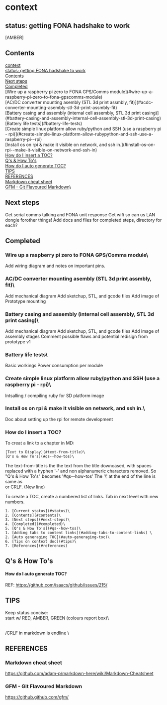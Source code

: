 # context
## status: getting FONA hadshake to work
[AMBER]

## Contents
[context](#context)\
[status: getting FONA hadshake to work](#status-getting-fona-hadshake-to-work)\
[Contents](#contents)\
[Next steps](#next-steps)\
[Completed](#completed)\
[Wire up a raspberry pi zero to FONA GPS/Comms module\](#wire-up-a-raspberry-pi-zero-to-fona-gpscomms-module)\
[AC/DC converter mounting asembly (STL 3d print assmbly, fit)\](#acdc-converter-mounting-asembly-stl-3d-print-assmbly-fit)\
[Battery casing and assembly (internal cell assembly, STL 3d print casing)\](#battery-casing-and-assembly-internal-cell-assembly-stl-3d-print-casing)\
[Battery life tests\](#battery-life-tests)\
[Create simple linux platform allow ruby/python and SSH (use a raspberry pi - rpi)\](#create-simple-linux-platform-allow-rubypython-and-ssh-use-a-raspberry-pi--rpi)\
[Install os on rpi & make it visible on network, and ssh in.\](#install-os-on-rpi--make-it-visible-on-network-and-ssh-in)\
[How do I insert a TOC?](#how-do-i-insert-a-toc)\
[Q's & How To's](#qs--how-tos)\
[How do I auto generate TOC?](#how-do-i-auto-generate-toc)\
[TIPS](#tips)\
[REFERENCES](#references)\
[Markdown cheat sheet](#markdown-cheat-sheet)\
[GFM - Git Flavoured Markdown](#gfm--git-flavoured-markdown)\


## Next steps
Get serial comms talking and FONA unit response
Get wifi so can us LAN dongle forother things!
Add docs and files for completed steps, directory for each?

## Completed
### Wire up a raspberry pi zero to FONA GPS/Comms module\
Add wiring diagram and notes on important pins.

### AC/DC converter mounting asembly (STL 3d print assmbly, fit)\
Add mechanical diagram
Add sketchup, STL, and gcode files
Add image of Prototype mounting

### Battery casing and assembly (internal cell assembly, STL 3d print casing)\
Add mechanical diagram
Add sketchup, STL, and gcode files
Add image of assembly stages
Comment possible flaws and potential redisign from prototype v1

### Battery life tests\
Basic workings
Power consumption per module

### Create simple linux platform allow ruby/python and SSH (use a raspberry pi - rpi)\
Intsalling / compiling ruby for SD platform image

### Install os on rpi & make it visible on network, and ssh in.\
Doc about setting up the rpi for remote development

### How do I insert a TOC?
To creat a link to a chapter in MD:
```
[Text to Display](#text-from-title)\
[Q's & How To's](#qs--how-tos)\
```

The text-from-title is the the text from the title downcased, with spaces replaced with a hyphen '-' and non alphanumeric characters removed. So "Q's & How To's" becomes '#qs--how-tos'
The '\\' at the end of the line is same as <br> or CRLF. (New line)

To create a TOC, create a numbered list of links. Tab in next level with new numbers.
```
1. [Current status](#status)\
2. [Contents](#contents)\
3. [Next steps](#next-steps)\
4. [Completed](#completed)\
5. [Q's & How To's](#qs--how-tos)\
1. [Adding tabs to content links](#adding-tabs-to-content-links) \
2. [Auto generaging TOC](#auto-generaging-toc)\
6. [Tips on context doc](#tips)\
7. [References](#references)
```


## Q's & How To's
#### How do I auto generate TOC?
REF: https://github.com/isaacs/github/issues/215/


## TIPS
Keep status concise:\
start w/ RED, AMBER, GREEN (colours report box)\

<br>/CRLF in markdown is endline \\


## REFERENCES
### Markdown cheat sheet
https://github.com/adam-p/markdown-here/wiki/Markdown-Cheatsheet

### GFM - Git Flavoured Markdown
https://github.github.com/gfm/
